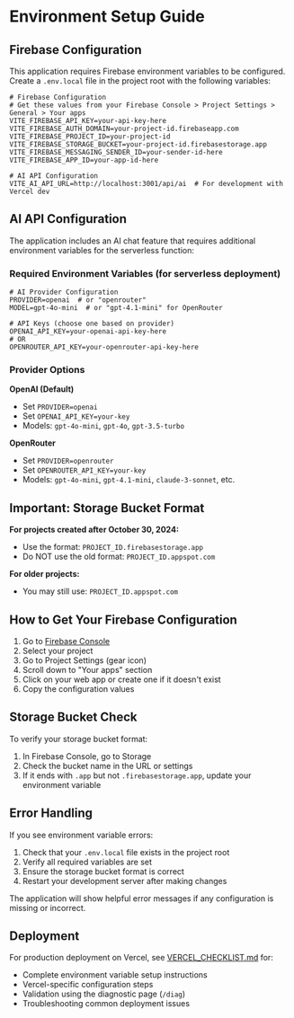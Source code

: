 # Environment Setup Guide

## Firebase Configuration

This application requires Firebase environment variables to be configured. Create a `.env.local` file in the project root with the following variables:

```env
# Firebase Configuration
# Get these values from your Firebase Console > Project Settings > General > Your apps
VITE_FIREBASE_API_KEY=your-api-key-here
VITE_FIREBASE_AUTH_DOMAIN=your-project-id.firebaseapp.com
VITE_FIREBASE_PROJECT_ID=your-project-id
VITE_FIREBASE_STORAGE_BUCKET=your-project-id.firebasestorage.app
VITE_FIREBASE_MESSAGING_SENDER_ID=your-sender-id-here
VITE_FIREBASE_APP_ID=your-app-id-here

# AI API Configuration
VITE_AI_API_URL=http://localhost:3001/api/ai  # For development with Vercel dev
```

## AI API Configuration

The application includes an AI chat feature that requires additional environment variables for the serverless function:

### Required Environment Variables (for serverless deployment)

```env
# AI Provider Configuration
PROVIDER=openai  # or "openrouter"
MODEL=gpt-4o-mini  # or "gpt-4.1-mini" for OpenRouter

# API Keys (choose one based on provider)
OPENAI_API_KEY=your-openai-api-key-here
# OR
OPENROUTER_API_KEY=your-openrouter-api-key-here
```

### Provider Options

**OpenAI (Default)**
- Set `PROVIDER=openai`
- Set `OPENAI_API_KEY=your-key`
- Models: `gpt-4o-mini`, `gpt-4o`, `gpt-3.5-turbo`

**OpenRouter**
- Set `PROVIDER=openrouter`
- Set `OPENROUTER_API_KEY=your-key`
- Models: `gpt-4o-mini`, `gpt-4.1-mini`, `claude-3-sonnet`, etc.

## Important: Storage Bucket Format

**For projects created after October 30, 2024:**
- Use the format: `PROJECT_ID.firebasestorage.app`
- Do NOT use the old format: `PROJECT_ID.appspot.com`

**For older projects:**
- You may still use: `PROJECT_ID.appspot.com`

## How to Get Your Firebase Configuration

1. Go to [Firebase Console](https://console.firebase.google.com/)
2. Select your project
3. Go to Project Settings (gear icon)
4. Scroll down to "Your apps" section
5. Click on your web app or create one if it doesn't exist
6. Copy the configuration values

## Storage Bucket Check

To verify your storage bucket format:
1. In Firebase Console, go to Storage
2. Check the bucket name in the URL or settings
3. If it ends with `.app` but not `.firebasestorage.app`, update your environment variable

## Error Handling

If you see environment variable errors:
1. Check that your `.env.local` file exists in the project root
2. Verify all required variables are set
3. Ensure the storage bucket format is correct
4. Restart your development server after making changes

The application will show helpful error messages if any configuration is missing or incorrect.

## Deployment

For production deployment on Vercel, see [VERCEL_CHECKLIST.md](./docs/VERCEL_CHECKLIST.md) for:
- Complete environment variable setup instructions
- Vercel-specific configuration steps
- Validation using the diagnostic page (`/diag`)
- Troubleshooting common deployment issues
